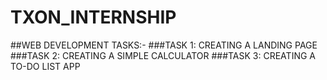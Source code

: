 # TXON_INTERNSHIP
##WEB DEVELOPMENT TASKS:-
###TASK 1: CREATING A LANDING PAGE
###TASK 2: CREATING A SIMPLE CALCULATOR
###TASK 3: CREATING A TO-DO LIST APP
